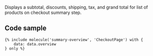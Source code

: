 Displays a subtotal, discounts, shipping, tax, and grand total for list of products on checkout summary step. 

## Code sample 

```
{% include molecule('summary-overview', 'CheckoutPage') with {
    data: data.overview
} only %}
```
